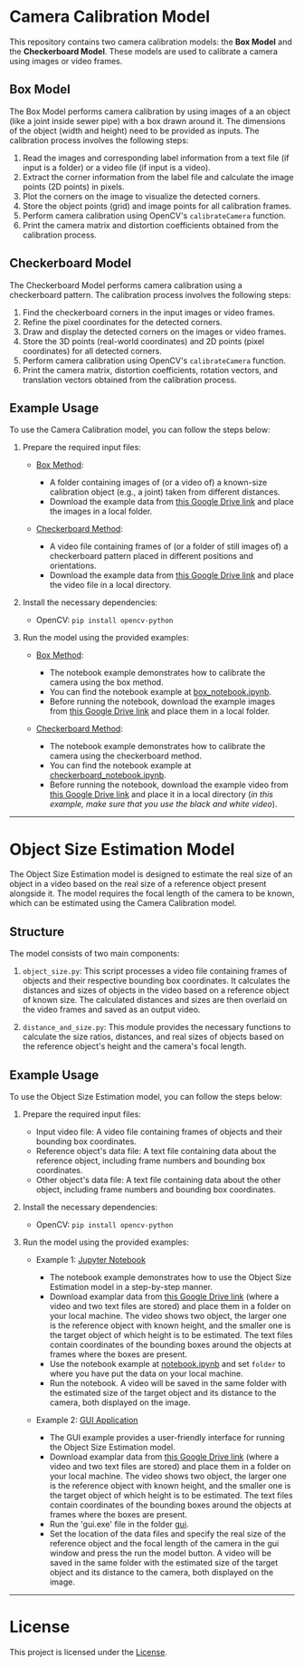 # Camera Calibration Model

This repository contains two camera calibration models: the **Box Model** and the **Checkerboard Model**. These models are used to calibrate a camera using images or video frames.

## Box Model

The Box Model performs camera calibration by using images of a an object (like a joint inside sewer pipe) with a box drawn around it. The dimensions of the object (width and height) need to be provided as inputs. The calibration process involves the following steps:

1. Read the images and corresponding label information from a text file (if input is a folder) or a video file (if input is a video).
2. Extract the corner information from the label file and calculate the image points (2D points) in pixels.
3. Plot the corners on the image to visualize the detected corners.
4. Store the object points (grid) and image points for all calibration frames.
5. Perform camera calibration using OpenCV's `calibrateCamera` function.
6. Print the camera matrix and distortion coefficients obtained from the calibration process.

## Checkerboard Model

The Checkerboard Model performs camera calibration using a checkerboard pattern. The calibration process involves the following steps:

1. Find the checkerboard corners in the input images or video frames.
2. Refine the pixel coordinates for the detected corners.
3. Draw and display the detected corners on the images or video frames.
4. Store the 3D points (real-world coordinates) and 2D points (pixel coordinates) for all detected corners.
5. Perform camera calibration using OpenCV's `calibrateCamera` function.
6. Print the camera matrix, distortion coefficients, rotation vectors, and translation vectors obtained from the calibration process.

## Example Usage

To use the Camera Calibration model, you can follow the steps below:

1. Prepare the required input files:

   - <ins>Box Method</ins>:
     - A folder containing images of (or a video of) a known-size calibration object (e.g., a joint) taken from different distances.
     - Download the example data from [this Google Drive link](https://drive.google.com/drive/u/1/folders/1uzGhAWrRaIO_u3EYJMSJqwj3Aho5RdIg) and place the images in a local folder.

   - <ins>Checkerboard Method</ins>:
     - A video file containing frames of (or a folder of still images of) a checkerboard pattern placed in different positions and orientations.
     - Download the example data from [this Google Drive link](https://drive.google.com/drive/u/1/folders/1xCasZSRDQwJzxzs-_qgVZaTP7_6k07I6) and place the video file in a local directory.

2. Install the necessary dependencies:
   - OpenCV: `pip install opencv-python`

3. Run the model using the provided examples:
   - <ins>Box Method</ins>:
     - The notebook example demonstrates how to calibrate the camera using the box method.
     - You can find the notebook example at [box_notebook.ipynb](https://github.com/ehsankazemi47/sewer_defects/blob/coudlabs/coudlabs/examples/camera_calibration_examples/box_notebook.ipynb).
     - Before running the notebook, download the example images from [this Google Drive link](https://drive.google.com/drive/u/1/folders/1uzGhAWrRaIO_u3EYJMSJqwj3Aho5RdIg) and place them in a local folder.

   - <ins>Checkerboard Method</ins>:
     - The notebook example demonstrates how to calibrate the camera using the checkerboard method.
     - You can find the notebook example at [checkerboard_notebook.ipynb](https://github.com/ehsankazemi47/sewer_defects/blob/coudlabs/coudlabs/examples/camera_calibration_examples/checkerboard_notebook.ipynb).
     - Before running the notebook, download the example video from [this Google Drive link](https://drive.google.com/drive/u/1/folders/1xCasZSRDQwJzxzs-_qgVZaTP7_6k07I6) and place it in a local directory (<em>in this example, make sure that you use the black and white video</em>).

  

--------------------------------------------
# Object Size Estimation Model

The Object Size Estimation model is designed to estimate the real size of an object in a video based on the real size of a reference object present alongside it. The model requires the focal length of the camera to be known, which can be estimated using the Camera Calibration model.

## Structure

The model consists of two main components:

1. `object_size.py`: This script processes a video file containing frames of objects and their respective bounding box coordinates. It calculates the distances and sizes of objects in the video based on a reference object of known size. The calculated distances and sizes are then overlaid on the video frames and saved as an output video.

2. `distance_and_size.py`: This module provides the necessary functions to calculate the size ratios, distances, and real sizes of objects based on the reference object's height and the camera's focal length.

## Example Usage

To use the Object Size Estimation model, you can follow the steps below:

1. Prepare the required input files:
   - Input video file: A video file containing frames of objects and their bounding box coordinates.
   - Reference object's data file: A text file containing data about the reference object, including frame numbers and bounding box coordinates.
   - Other object's data file: A text file containing data about the other object, including frame numbers and bounding box coordinates.

2. Install the necessary dependencies:
   - OpenCV: `pip install opencv-python`

3. Run the model using the provided examples:
   - Example 1: <ins>Jupyter Notebook</ins>
     - The notebook example demonstrates how to use the Object Size Estimation model in a step-by-step manner.
     - Download examplar data from [this Google Drive link](https://drive.google.com/drive/u/1/folders/13TPH52FVjIPhvE-GOP4AAmp0haUrH8_z) (where a video and two text files are stored) and place them in a folder on your local machine. The video shows two object, the larger one is the reference object with known height, and the smaller one is the target object of which height is to be estimated. The text files contain coordinates of the bounding boxes around the objects at frames where the boxes are present.
     - Use the notebook example at [notebook.ipynb](https://github.com/ehsankazemi47/sewer_defects/blob/coudlabs/coudlabs/examples/object_size_estimation_examples/notebook.ipynb) and set `folder` to where you have put the data on your local machine.
     - Run the notebook. A video will be saved in the same folder with the estimated size of the target object and its distance to the camera, both displayed on the image.

   - Example 2: <ins>GUI Application</ins>
     - The GUI example provides a user-friendly interface for running the Object Size Estimation model.
     - Download examplar data from [this Google Drive link](https://drive.google.com/drive/u/1/folders/13TPH52FVjIPhvE-GOP4AAmp0haUrH8_z) (where a video and two text files are stored) and place them in a folder on your local machine. The video shows two object, the larger one is the reference object with known height, and the smaller one is the target object of which height is to be estimated. The text files contain coordinates of the bounding boxes around the objects at frames where the boxes are present.
     - Run the 'gui.exe' file in the folder [gui](https://github.com/ehsankazemi47/sewer_defects/tree/coudlabs/coudlabs/examples/object_size_estimation_examples/gui).
     - Set the location of the data files and specify the real size of the reference object and the focal length of the camera in the gui window and press the run the model button. A video will be saved in the same folder with the estimated size of the target object and its distance to the camera, both displayed on the image.

----------------------------------------------
# License

This project is licensed under the [License](LICENSE).
